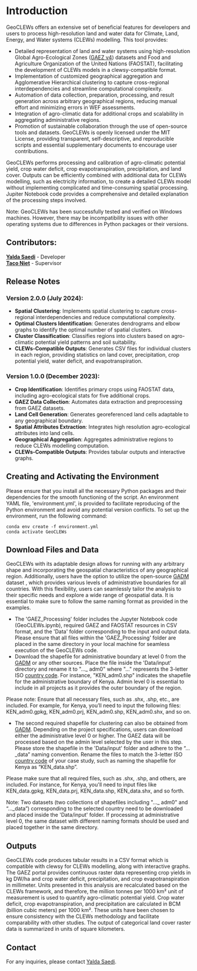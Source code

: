 Introduction
=====================================

GeoCLEWs offers an extensive set of beneficial features for developers and users to process high-resolution land and water data for Climate, Land, Energy, and Water systems (CLEWs) modelling. This tool provides:
- Detailed representation of land and water systems using high-resolution Global Agro-Ecological Zones ([GAEZ v4](https://gaez.fao.org/)) datasets and Food and Agriculture Organization of the United Nations (FAOSTAT), facilitating the development of CLEWs models in a clewsy-compatible format.
- Implementation of customized geographical aggregation and Agglomerative Hierarchical clustering to capture cross-regional interdependencies and streamline computational complexity.
- Automation of data collection, preparation, processing, and result generation across arbitrary geographical regions, reducing manual effort and minimizing errors in WEF assessments.
- Integration of agro-climatic data for additional crops and scalability in aggregating administrative regions.
- Promotion of sustainable collaboration through the use of open-source tools and datasets. GeoCLEWs is openly licensed under the MIT License, providing transparent, self-descriptive, and reproducible scripts and essential supplementary documents to encourage user contributions.

GeoCLEWs performs processing and calibration of agro-climatic potential yield, crop water deficit, crop evapotranspiration, precipitation, and land cover. Outputs can be efficiently combined with additional data for CLEWs modelling, such as electricity information, to create a detailed CLEWs model without implementing complicated and time-consuming spatial processing. Jupiter Notebook code provides a comprehensive and detailed explanation of the processing steps involved.

Note: GeoCLEWs has been successfully tested and verified on Windows machines. However, there may be incompatibility issues with other operating systems due to differences in Python packages or their versions. 

Contributors:
------------------------------------------------
**[Yalda Saedi](https://github.com/Ysaedi)** - Developer<br />
**[Taco Niet](https://github.com/tniet)** - Supervisor<br />


Release Notes
------------------------------------------------
### Version 2.0.0 (July 2024):

- **Spatial Clustering**: Implements spatial clustering to capture cross-regional interdependencies and reduce computational complexity.
- **Optimal Clusters Identification**: Generates dendrograms and elbow graphs to identify the optimal number of spatial clusters.
- **Cluster Classification**: Classifies regions into clusters based on agro-climatic potential yield patterns and soil suitability.
- **CLEWs-Compatible Outputs**: Generates CSV files for individual clusters in each region, providing statistics on land cover, precipitation, crop potential yield, water deficit, and evapotranspiration.


### Version 1.0.0 (December 2023):
- **Crop Identification**: Identifies primary crops using FAOSTAT data, including agro-ecological stats for five additional crops.
- **GAEZ Data Collection**: Automates data extraction and preprocessing from GAEZ datasets.
- **Land Cell Generation**: Generates georeferenced land cells adaptable to any geographical boundary.
- **Spatial Attributes Extraction**: Integrates high resolution agro-ecological attributes into land cells.
- **Geographical Aggregation**: Aggregates administrative regions to reduce CLEWs modelling computation.
- **CLEWs-Compatible Outputs**: Provides tabular outputs and interactive graphs.

Creating and Activating the Environment
------------------------------------------------
Please ensure that you install all the necessary Python packages and their dependencies for the smooth functioning of the script. An environment YAML file, 'environment.yml', is provided to facilitate reproducing of the Python environment and avoid any potential version conflicts. 
To set up the environment, run the following command:


    conda env create -f environment.yml
    conda activate GeoCLEWs

Download Files and Data
--------------------------------------------------
GeoCLEWs with its adaptable design allows for running with any arbitrary shape and incorporating the geospatial characteristics of any geographical region. Additionally, users have the option to utilize the open-source [GADM](https://gadm.org/download_country.html) dataset , which provides various levels of administrative boundaries for all countries. With this flexibility, users can seamlessly tailor the analysis to their specific needs and explore a wide range of geospatial data. It is essential to make sure to follow the same naming format as provided in the examples.
-	The 'GAEZ_Processing' folder includes the Jupyter Notebook code (GeoCLEWs.ipynb), required GAEZ and FAOSTAT resources in CSV format, and the 'Data' folder corresponding to the input and output data. Please ensure that all files within the 'GAEZ_Processing' folder are placed in the same directory in your local machine for seamless execution of the GeoCLEWs code.
-	Download the shapefile for administrative boundary at level 0 from the [GADM](https://gadm.org/download_country.html) or any other sources. Place the file inside the 'Data/input' directory and rename it to "..._ adm0" where "..." represents the 3-letter ISO [country code]( https://www.nationsonline.org/oneworld/country_code_list.htm). For instance, "KEN_adm0.shp" indicates the shapefile for the administrative boundary of Kenya. Admin level 0 is essential to include in all projects as it provides the outer boundary of the region.

Please note: Ensure that all necessary files, such as .shx, .shp, etc., are included. For example, for Kenya, you’ll need to input the following files: KEN_adm0.gpkg, KEN_adm0.prj, KEN_adm0.shp, KEN_adm0.shx, and so on.	
-	The second required shapefile for clustering can also be obtained from [GADM](https://gadm.org/download_country.html). Depending on the project specifications, users can download either the administrative level 0 or higher. The GAEZ data will be processed based on the admin level selected by the user in this step. Please store the shapefile in the 'Data/input' folder and adhere to the “…_data” naming convention. Rename the files to match the 3-letter ISO [country code]( https://www.nationsonline.org/oneworld/country_code_list.htm) of your case study, such as naming the shapefile for Kenya as “KEN_data.shp”.

Please make sure that all required files, such as .shx, .shp, and others, are included. For instance, for Kenya, you'll need to input files like KEN_data.gpkg, KEN_data.prj, KEN_data.shp, KEN_data.shx, and so forth.


Note: Two datasets (two collections of shapefiles including "..._ adm0" and “…_data”) corresponding to the selected country need to be downloaded and placed inside the 'Data/input' folder. If processing at administrative level 0, the same dataset with different naming formats should be used and placed together in the same directory.

Outputs
---------------------------------------------------
GeoCLEWs code produces tabular results in a CSV format which is compatible with clewsy for CLEWs modelling, along with interactive graphs. The GAEZ portal provides continuous raster data representing crop yields in kg DW/ha and crop water deficit, precipitation, and crop evapotranspiration in millimeter. Units presented in this analysis are recalculated based on the CLEWs framework, and therefore, the million tonnes per 1000 km² unit of measurement is used to quantify agro-climatic potential yield. Crop water deficit, crop evapotranspiration, and precipitation are calculated in BCM (billion cubic meters) per 1000 km². These units have been chosen to ensure consistency with the CLEWs methodology and facilitate comparability with other studies. The output of categorical land cover raster data is summarized in units of square kilometers. 

Contact
-----------------------------------------
For any inquiries, please contact [Yalda Saedi](https://www.linkedin.com/in/yalda-saedi/).


